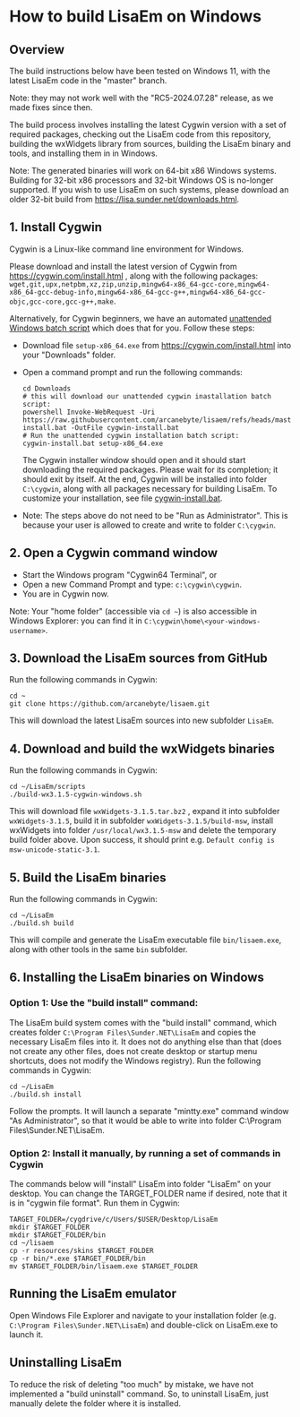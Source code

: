 # How to build LisaEm on Windows

## Overview
The build instructions below have been tested on Windows 11, with the latest LisaEm code in the "master" branch.

Note: they may not work well with the "RC5-2024.07.28" release, as we made fixes since then.

The build process involves installing the latest Cygwin version with a set of required packages, checking out the LisaEm code from this repository, building the wxWidgets library from sources, building the LisaEm binary and tools, and installing them in in Windows.

Note: The generated binaries will work on 64-bit x86 Windows systems. Building for 32-bit x86 processors and 32-bit Windows OS is no-longer supported. If you wish to use LisaEm on such systems, please download an older 32-bit build from https://lisa.sunder.net/downloads.html.

## 1. Install Cygwin
Cygwin is a Linux-like command line environment for Windows.

Please download and install the latest version of Cygwin from  https://cygwin.com/install.html , along with the following packages: `wget,git,upx,netpbm,xz,zip,unzip,mingw64-x86_64-gcc-core,mingw64-x86_64-gcc-debug-info,mingw64-x86_64-gcc-g++,mingw64-x86_64-gcc-objc,gcc-core,gcc-g++,make`.

Alternatively, for Cygwin beginners, we have an automated [unattended Windows batch script](scripts/cygwin-install.bat) which does that for you. Follow these steps:
  * Download file `setup-x86_64.exe` from https://cygwin.com/install.html into your "Downloads" folder.
  * Open a command prompt and run the following commands:
      ```
      cd Downloads
      # this will download our unattended cygwin inastallation batch script:
      powershell Invoke-WebRequest -Uri https://raw.githubusercontent.com/arcanebyte/lisaem/refs/heads/master/scripts/cygwin-install.bat -OutFile cygwin-install.bat
      # Run the unattended cygwin installation batch script:
      cygwin-install.bat setup-x86_64.exe
      ```

      The Cygwin installer window should open and it should start downloading the required packages. Please wait for its completion; it should exit by itself. At the end, Cygwin will be installed into folder `C:\cygwin`, along with all packages necessary for building LisaEm. To customize your installation, see file [cygwin-install.bat](scripts/cygwin-install.bat).
 * Note: The steps above do not need to be "Run as Administrator". This is because your user is allowed to create and write to folder `C:\cygwin`.

## 2. Open a Cygwin command window
  * Start the Windows program "Cygwin64 Terminal", or
  * Open a new Command Prompt and type: `c:\cygwin\cygwin`.
  * You are in Cygwin now.
    
  Note: Your "home folder" (accessible via `cd ~`) is also accessible in Windows Explorer: you can find it in `C:\cygwin\home\<your-windows-username>`.

## 3. Download the LisaEm sources from GitHub
Run the following commands in Cygwin:

```
cd ~
git clone https://github.com/arcanebyte/lisaem.git
```

This will download the latest LisaEm sources into new subfolder `LisaEm`.

## 4. Download and build the wxWidgets binaries
Run the following commands in Cygwin:

```
cd ~/LisaEm/scripts
./build-wx3.1.5-cygwin-windows.sh
```

This will download file `wxWidgets-3.1.5.tar.bz2` , expand it into subfolder `wxWidgets-3.1.5`, build it in subfolder `wxWidgets-3.1.5/build-msw`, install wxWidgets into folder `/usr/local/wx3.1.5-msw` and delete the temporary build folder above. Upon success, it should print e.g. `Default config is msw-unicode-static-3.1`.

## 5. Build the LisaEm binaries
Run the following commands in Cygwin:

```
cd ~/LisaEm
./build.sh build
```

This will compile and generate the LisaEm executable file `bin/lisaem.exe`, along with other tools in the same `bin` subfolder.

## 6. Installing the LisaEm binaries on Windows

  ### Option 1: Use the "build install" command:
  The LisaEm build system comes with the "build install" command, which creates folder `C:\Program Files\Sunder.NET\LisaEm` and copies the necessary LisaEm files into it. It does not do anything else than that (does not create any other files, does not create desktop or startup menu shortcuts, does not modify the Windows registry). Run the following commands in Cygwin:
  
  ```
  cd ~/LisaEm
  ./build.sh install
  ```
  
  Follow the prompts. It will launch a separate "mintty.exe" command window "As Administrator", so that it would be able to write into folder C:\Program Files\Sunder.NET\LisaEm.

  ### Option 2: Install it manually, by running a set of commands in Cygwin

  The commands below will "install" LisaEm into folder "LisaEm" on your desktop. You can change the TARGET_FOLDER name if desired, note that it is  in "cygwin file format". Run them in Cygwin:
  ```
  TARGET_FOLDER=/cygdrive/c/Users/$USER/Desktop/LisaEm
  mkdir $TARGET_FOLDER
  mkdir $TARGET_FOLDER/bin
  cd ~/lisaem
  cp -r resources/skins $TARGET_FOLDER
  cp -r bin/*.exe $TARGET_FOLDER/bin
  mv $TARGET_FOLDER/bin/lisaem.exe $TARGET_FOLDER
  ```

## Running the LisaEm emulator
Open Windows File Explorer and navigate to your installation folder (e.g. `C:\Program Files\Sunder.NET\LisaEm`) and double-click on LisaEm.exe to launch it.

## Uninstalling LisaEm
To reduce the risk of deleting "too much" by mistake, we have not implemented a "build uninstall" command.
So, to uninstall LisaEm, just manually delete the folder where it is installed.
